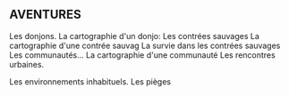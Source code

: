 ## AVENTURES

Les donjons.
La cartographie d'un donjo:
Les contrées sauvages
La cartographie d'une contrée sauvag
La survie dans les contrées sauvages
Les communautés...
La cartographie d'une communauté
Les rencontres urbaines.

Les environnements inhabituels.
Les pièges
